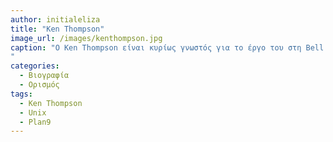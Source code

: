 ```yaml
---
author: initialeliza
title: "Ken Thompson"
image_url: /images/kenthompson.jpg
caption: "Ο Ken Thompson είναι κυρίως γνωστός για το έργο του στη Bell Labs και τη συνεισφορά του στο σχεδιασμό και τη δημιουργία του Plan 9 και του γνωστού λειτουγικού συστήματος Unix που είχε τεράστια επιρροή, βοηθώντας σημαντικά τον κλάδο να αναπτυχθεί. 
"
categories:
  - Βιογραφία 
  - Ορισμός 
tags:
  - Ken Thompson
  - Unix
  - Plan9
---
```

